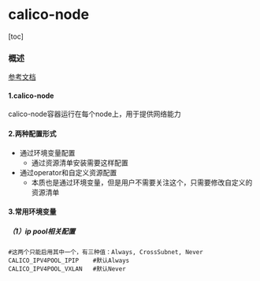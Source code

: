 # calico-node

[toc]

### 概述

[参考文档](https://docs.projectcalico.org/reference/node/configuration)

#### 1.calico-node
calico-node容器运行在每个node上，用于提供网络能力

#### 2.两种配置形式

* 通过环境变量配置
  * 通过资源清单安装需要这样配置
* 通过operator和自定义资源配置
  * 本质也是通过环境变量，但是用户不需要关注这个，只需要修改自定义的资源清单

#### 3.常用环境变量

##### （1）ip pool相关配置
```shell
#这两个只能启用其中一个，有三种值：Always, CrossSubnet, Never
CALICO_IPV4POOL_IPIP    #默认Always
CALICO_IPV4POOL_VXLAN   #默认Never
```
